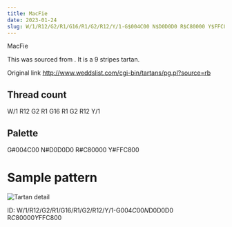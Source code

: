 ```yaml
---
title: MacFie
date: 2023-01-24
slug: W/1/R12/G2/R1/G16/R1/G2/R12/Y/1-G$004C00 N$D0D0D0 R$C80000 Y$FFC800
---
```

MacFie

This was sourced from <no value>.  It is a 9 stripes tartan.

Original link http://www.weddslist.com/cgi-bin/tartans/pg.pl?source=rb

## Thread count
W/1 R12 G2 R1 G16 R1 G2 R12 Y/1

## Palette
G#004C00 N#D0D0D0 R#C80000 Y#FFC800

# Sample pattern

![Tartan detail](tartan.png "W/1 R12 G2 R1 G16 R1 G2 R12 Y/1 tartan")

ID: W/1/R12/G2/R1/G16/R1/G2/R12/Y/1-G$004C00 N$D0D0D0 R$C80000 Y$FFC800